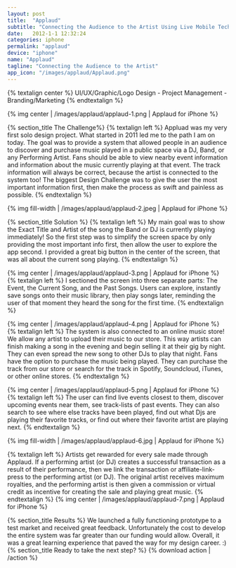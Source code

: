 ```yaml
---
layout: post
title:  "Applaud"
subtitle: "Connecting the Audience to the Artist Using Live Mobile Technology."
date:   2012-1-1 12:32:24
categories: iphone
permalink: "applaud"
device: "iphone"
name: "Applaud"
tagline: "Connecting the Audience to the Artist"
app_icon: "/images/applaud/Applaud.png"
---
```

{% textalign center %}
UI/UX/Graphic/Logo Design - Project Management - Branding/Marketing
{% endtextalign %}


{% img center | /images/applaud/applaud-1.png | Applaud for iPhone %}

{% section_title The Challenge%}
{% textalign left %}
Appluad was my very first solo design project. What started in 2011 led me to the path I am on today. The goal was to provide a system that allowed people in an audience to discover and purchase music played in a public space via a DJ, Band, or any Performing Artist. Fans should be able to view nearby event information and information about the music currently playing at that event. The track information will always be correct, because the artist is connected to the system too!
The biggest Design Challenge was to give the user the most important information first, then make the process as swift and painless as possible.
{% endtextalign %}

{% img fill-width | /images/applaud/applaud-2.jpeg | Applaud for iPhone %}

{% section_title Solution %}
{% textalign left %}
My main goal was to show the Exact Title and Artist of the song the Band or DJ is currently playing immediately! So the first step was to simplify the screen space by only providing the most important info first, then allow the user to explore the app second. I provided a great big button in the center of the screen, that was all about the current song playing. 
{% endtextalign %}

{% img center | /images/applaud/applaud-3.png | Applaud for iPhone %}
 {% textalign left %}
 I sectioned the screen into three separate parts: The Event, the Current Song, and the Past Songs. Users can explore, instantly save songs onto their music library, then play songs later, reminding the user of that moment they heard the song for the first time.
{% endtextalign %}

{% img center | /images/applaud/applaud-4.png | Applaud for iPhone %}
{% textalign left %}
The system is also connected to an online music store! We allow any artist to upload their music to our store. This way artists can finish making a song in the evening and begin selling it at their gig by night. They can even spread the new song to other DJs to play that night. Fans have the option to purchase the music being played. They can purchase the track from our store or search for the track in Spotify, Soundcloud, iTunes, or other online stores.
{% endtextalign %}

{% img center | /images/applaud/applaud-5.png | Applaud for iPhone %}
{% textalign left %}
The user can find live events closest to them, discover upcoming events near them, see track-lists of past events. They can also search to see where else tracks have been played, find out what Djs are playing their favorite tracks, or find out where their favorite artist are playing next.
{% endtextalign %}

{% img fill-width | /images/applaud/applaud-6.jpg | Applaud for iPhone %}

{% textalign left %}
Artists get rewarded for every sale made through Applaud. If a performing artist (or DJ) creates a successful transaction as a result of their performance, then we link the transaction or affiliate-link-press to the performing artist (or DJ). The original artist receives maximum royalties, and the performing artist is then given a commission or virtual credit as incentive for creating the sale and playing great music.
{% endtextalign %}
{% img center | /images/applaud/applaud-7.png | Applaud for iPhone %}

{% section_title Results %}
We launched a fully functioning prototype to a test market and received great feedback. Unfortunately the cost to develop the entire system was far greater than our funding would allow. Overall, it was a great learning experience that paved the way for my design career. :)
{% section_title Ready to take the next step? %}
{% download action | /action %}